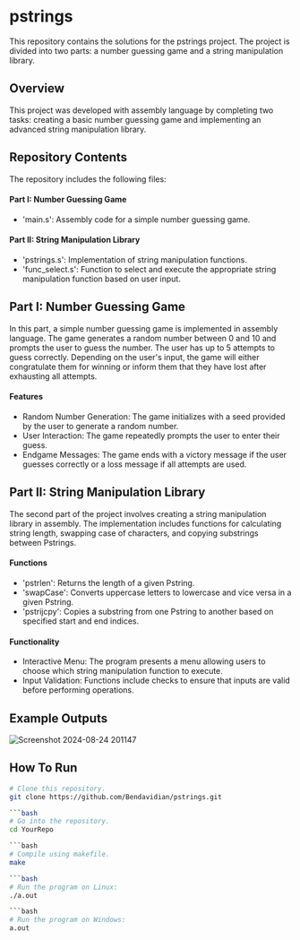# pstrings
This repository contains the solutions for the pstrings project. The project is divided into two parts: a number guessing game and a string manipulation library.

## Overview
This project was developed with assembly language by completing two tasks: creating a basic number guessing game and implementing an advanced string manipulation library.
## Repository Contents
The repository includes the following files:
#### Part I: Number Guessing Game
* 'main.s': Assembly code for a simple number guessing game.
#### Part II: String Manipulation Library
* 'pstrings.s': Implementation of string manipulation functions.
* 'func_select.s': Function to select and execute the appropriate string manipulation function based on user input.

## Part I: Number Guessing Game
In this part, a simple number guessing game is implemented in assembly language. The game generates a random number between 0 and 10 and prompts the user to guess the number. The user has up to 5 attempts to guess correctly. Depending on the user's input, the game will either congratulate them for winning or inform them that they have lost after exhausting all attempts.
#### Features
* Random Number Generation: The game initializes with a seed provided by the user to generate a random number.
* User Interaction: The game repeatedly prompts the user to enter their guess.
* Endgame Messages: The game ends with a victory message if the user guesses correctly or a loss message if all attempts are used.
## Part II: String Manipulation Library
The second part of the project involves creating a string manipulation library in assembly. The implementation includes functions for calculating string length, swapping case of characters, and copying substrings between Pstrings.
#### Functions
* 'pstrlen': Returns the length of a given Pstring.
* 'swapCase': Converts uppercase letters to lowercase and vice versa in a given Pstring.
* 'pstrijcpy': Copies a substring from one Pstring to another based on specified start and end indices.
#### Functionality
* Interactive Menu: The program presents a menu allowing users to choose which string manipulation function to execute.
* Input Validation: Functions include checks to ensure that inputs are valid before performing operations.
 ## Example Outputs
 ![Screenshot 2024-08-24 201147](https://github.com/user-attachments/assets/d9744d1f-f98b-4307-b288-a4e3be4cd14f)

## How To Run
```bash
# Clone this repository.
git clone https://github.com/Bendavidian/pstrings.git

```bash
# Go into the repository.
cd YourRepo

```bash
# Compile using makefile.
make

```bash
# Run the program on Linux:
./a.out

```bash
# Run the program on Windows:
a.out









